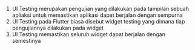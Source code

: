 1. UI Testing merupakan pengujian yang dilakukan pada tampilan sebuah apliaksi untuk memastikan aplikasi dapat berjalan dengan sempurna
2. UI Testing pada Flutter biasa disebut widget testing yang dimana tiap pengujiannya dilakukan pada widget 
3. UI Testing memastikan seluruh widget dapat berjalan dengan semestinya
